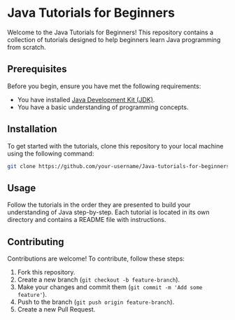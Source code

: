 # Java Tutorials for Beginners

Welcome to the Java Tutorials for Beginners! This repository contains a collection of tutorials designed to help beginners learn Java programming from scratch.

## Prerequisites

Before you begin, ensure you have met the following requirements:
- You have installed [Java Development Kit (JDK)](https://www.oracle.com/java/technologies/javase-downloads.html).
- You have a basic understanding of programming concepts.

## Installation

To get started with the tutorials, clone this repository to your local machine using the following command:
 
```bash
git clone https://github.com/your-username/Java-tutorials-for-beginners.git
```

## Usage

Follow the tutorials in the order they are presented to build your understanding of Java step-by-step. Each tutorial is located in its own directory and contains a README file with instructions.

## Contributing

Contributions are welcome! To contribute, follow these steps:
1. Fork this repository.
2. Create a new branch (`git checkout -b feature-branch`).
3. Make your changes and commit them (`git commit -m 'Add some feature'`).
4. Push to the branch (`git push origin feature-branch`).
5. Create a new Pull Request.